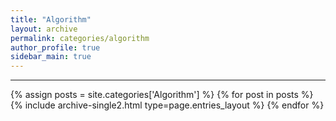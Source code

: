```yaml
---
title: "Algorithm"
layout: archive
permalink: categories/algorithm
author_profile: true
sidebar_main: true
---
```


<!-- 공백이 포함되어 있는 카테고리 이름의 경우 site.categories.['a b c'] 이런식으로! -->

***

{% assign posts = site.categories['Algorithm'] %}
{% for post in posts %} {% include archive-single2.html type=page.entries_layout %} {% endfor %}
